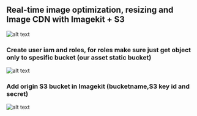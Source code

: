 ## Real-time image optimization, resizing and Image CDN with Imagekit + S3
![alt text](https://i.imgur.com/KOS3WYv.jpg)

### Create user iam and roles, for roles make sure just get object only to spesific bucket (our asset static bucket)
![alt text](https://i.imgur.com/ReqoPVp.png)

### Add origin S3 bucket in Imagekit (bucketname,S3 key id and secret)
![alt text](https://i.imgur.com/KTYGrnt.png)
